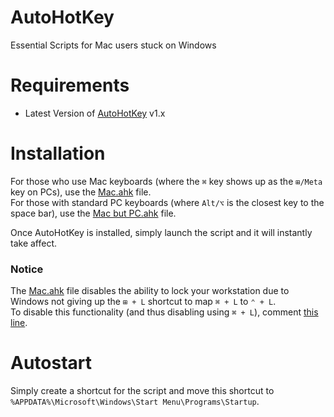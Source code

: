 # AutoHotKey
Essential Scripts for Mac users stuck on Windows

# Requirements
- Latest Version of [AutoHotKey](https://www.autohotkey.com/) v1.x

# Installation
For those who use Mac keyboards (where the `⌘` key shows up as the `⊞/Meta` key on PCs), use the [Mac.ahk](https://github.com/thebitstick/AutoHotKey/blob/main/Mac.ahk) file.  
For those with standard PC keyboards (where `Alt/⌥` is the closest key to the space bar), use the [Mac but PC.ahk](https://github.com/thebitstick/AutoHotKey/blob/main/Mac%20but%20PC) file.

Once AutoHotKey is installed, simply launch the script and it will instantly take affect.

### Notice
The [Mac.ahk](https://github.com/thebitstick/AutoHotKey/blob/main/Mac.ahk) file disables the ability to lock your workstation due to Windows not giving up the `⊞ + L` shortcut to map `⌘ + L` to `⌃ + L`.  
To disable this functionality (and thus disabling using `⌘ + L`), comment [this line](https://github.com/thebitstick/AutoHotKey/blob/33c9b5882d3977c116bc3995959270fece2dbc74/Mac.ahk#L33).

# Autostart
Simply create a shortcut for the script and move this shortcut to `%APPDATA%\Microsoft\Windows\Start Menu\Programs\Startup`.
